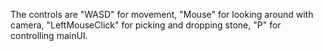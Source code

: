 The controls are "WASD" for movement, "Mouse" for looking around with camera, "LeftMouseClick" for picking and dropping stone, "P" for controlling mainUI.

